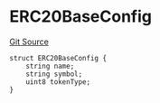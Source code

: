# ERC20BaseConfig
[Git Source](https://github.com/Ammalgam-Protocol/core-v1/blob/922bb12a291a5f6729dd85abc24fc6fec504a108/contracts/tokens/ERC20Base.sol)


```solidity
struct ERC20BaseConfig {
    string name;
    string symbol;
    uint8 tokenType;
}
```

